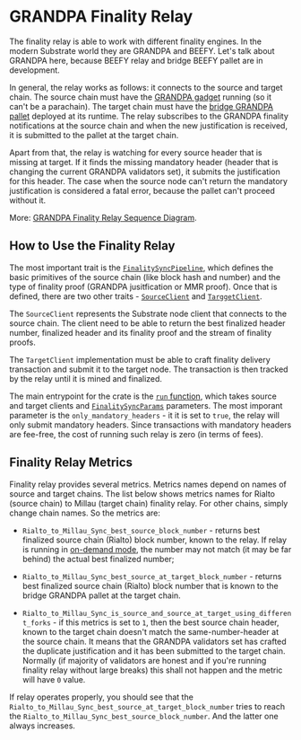 # GRANDPA Finality Relay

The finality relay is able to work with different finality engines. In the modern Substrate world they are GRANDPA
and BEEFY. Let's talk about GRANDPA here, because BEEFY relay and bridge BEEFY pallet are in development.

In general, the relay works as follows: it connects to the source and target chain. The source chain must have the 
[GRANDPA gadget](https://github.com/paritytech/finality-grandpa) running (so it can't be a parachain). The target
chain must have the [bridge GRANDPA pallet](../../modules/grandpa/) deployed at its runtime. The relay subscribes
to the GRANDPA finality notifications at the source chain and when the new justification is received, it is submitted
to the pallet at the target chain.

Apart from that, the relay is watching for every source header that is missing at target. If it finds the missing
mandatory header (header that is changing the current GRANDPA validators set), it submits the justification for
this header. The case when the source node can't return the mandatory justification is considered a fatal error,
because the pallet can't proceed without it.

More: [GRANDPA Finality Relay Sequence Diagram](../../docs/grandpa-finality-relay.html).

## How to Use the Finality Relay

The most important trait is the [`FinalitySyncPipeline`](./src/lib.rs), which defines the basic primitives of the
source chain (like block hash and number) and the type of finality proof (GRANDPA jusitfication or MMR proof). Once
that is defined, there are two other traits - [`SourceClient`](./src/finality_loop.rs) and
[`TarggetClient`](./src/finality_loop.rs).

The `SourceClient` represents the Substrate node client that connects to the source chain. The client need to
be able to return the best finalized header number, finalized header and its finality proof and the stream of
finality proofs.

The `TargetClient` implementation must be able to craft finality delivery transaction and submit it to the target
node. The transaction is then tracked by the relay until it is mined and finalized.

The main entrypoint for the crate is the [`run` function](./src/finality_loop.rs), which takes source and target
clients and [`FinalitySyncParams`](./src/finality_loop.rs) parameters. The most imporant parameter is the
`only_mandatory_headers` - it it is set to `true`, the relay will only submit mandatory headers. Since transactions
with mandatory headers are fee-free, the cost of running such relay is zero (in terms of fees).

## Finality Relay Metrics

Finality relay provides several metrics. Metrics names depend on names of source and target chains. The list below
shows metrics names for Rialto (source chain) to Millau (target chain) finality relay. For other chains, simply
change chain names. So the metrics are:

- `Rialto_to_Millau_Sync_best_source_block_number` - returns best finalized source chain (Rialto) block number, known
  to the relay. If relay is running in [on-demand mode](../bin-substrate/src/cli/relay_headers_and_messages/), the
  number may not match (it may be far behind) the actual best finalized number;

- `Rialto_to_Millau_Sync_best_source_at_target_block_number` - returns best finalized source chain (Rialto) block
  number that is known to the bridge GRANDPA pallet at the target chain.

- `Rialto_to_Millau_Sync_is_source_and_source_at_target_using_different_forks` - if this metrics is set to `1`, then
  the best source chain header, known to the target chain doesn't match the same-number-header at the source chain.
  It means that the GRANDPA validators set has crafted the duplicate justification and it has been submitted to the
  target chain. Normally (if majority of validators are honest and if you're running finality relay without large
  breaks) this shall not happen and the metric will have `0` value.

If relay operates properly, you should see that the `Rialto_to_Millau_Sync_best_source_at_target_block_number`
tries to reach the `Rialto_to_Millau_Sync_best_source_block_number`. And the latter one always increases.